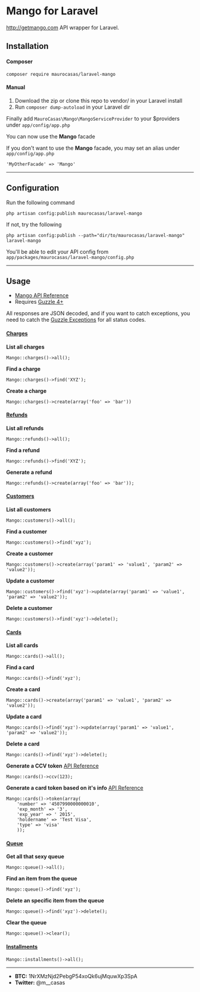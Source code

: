 Mango for Laravel
=================

http://getmango.com API wrapper for Laravel.

## Installation
#### Composer

	composer require maurocasas/laravel-mango

#### Manual

1. Download the zip or clone this repo to vendor/ in your Laravel install
2. Run `composer dump-autoload` in your Laravel dir

Finally add `MauroCasas\Mango\MangoServiceProvider` to your $providers under `app/config/app.php` 

You can now use the **Mango** facade

If you don't want to use the **Mango** facade, you may set an alias under `app/config/app.php`

	'MyOtherFacade' => 'Mango'

--------------

## Configuration

Run the following command

	php artisan config:publish maurocasas/laravel-mango

If not, try the following
	
	php artisan config:publish --path="dir/to/maurocasas/laravel-mango" laravel-mango

You'll be able to edit your API config from `app/packages/maurocasas/laravel-mango/config.php`

---------------

## Usage

* [Mango API Reference](https://developers.getmango.com/)
* Requires [Guzzle 4+](http://docs.guzzlephp.org/en/guzzle4/)

All responses are JSON decoded, and if you want to catch exceptions, you need to 
catch the [Guzzle Exceptions](http://docs.guzzlephp.org/en/guzzle4/) for all status codes.

#### [Charges](https://developers.getmango.com/en/api/charges/)

**List all charges**
	
	Mango::charges()->all();

**Find a charge**
	
	Mango::charges()->find('XYZ');

**Create a charge**
	
	Mango::charges()->create(array('foo' => 'bar'))

#### [Refunds](https://developers.getmango.com/en/api/refunds/)

**List all refunds**
	
	Mango::refunds()->all();

**Find a refund**
	
	Mango::refunds()->find('XYZ');

**Generate a refund**
	
	Mango::refunds()->create(array('foo' => 'bar'));

#### [Customers](https://developers.getmango.com/en/api/customers/)

**List all customers**

	Mango::customers()->all();

**Find a customer**

	Mango::customers()->find('xyz');

**Create a customer**

	Mango::customers()->create(array('param1' => 'value1', 'param2' => 'value2'));

**Update a customer**

	Mango::customers()->find('xyz')->update(array('param1' => 'value1', 'param2' => 'value2'));

**Delete a customer**

	Mango::customers()->find('xyz')->delete();

#### [Cards](https://developers.getmango.com/en/api/cards/)

**List all cards**

	Mango::cards()->all();

**Find a card**

	Mango::cards()->find('xyz');

**Create a card**

	Mango::cards()->create(array('param1' => 'value1', 'param2' => 'value2'));

**Update a card**

	Mango::cards()->find('xyz')->update(array('param1' => 'value1', 'param2' => 'value2'));

**Delete a card**

	Mango::cards()->find('xyz')->delete();

**Generate a CCV token** [API Reference](https://developers.getmango.com/en/api/ccvs/)

	Mango::cards()->ccv(123);

**Generate a card token based on it's info** [API Reference](https://developers.getmango.com/en/api/tokens/)
	
	Mango::cards()->token(array(
		'number' => '4507990000000010',
		'exp_month' => '3',
		'exp_year' => ' 2015',
		'holdername' => 'Test Visa',
		'type' => 'visa'
		));

#### [Queue](https://developers.getmango.com/en/api/queue/)

**Get all that sexy queue**

	Mango::queue()->all();

**Find an item from the queue**

	Mango::queue()->find('xyz');

**Delete an specific item from the queue**

	Mango::queue()->find('xyz')->delete();

**Clear the queue**

	Mango::queue()->clear();

#### [Installments](https://developers.getmango.com/en/api/installments/)

	Mango::installments()->all();

---------------------------

* **BTC:** 1NrXMzNjd2PebgP54xoQk6ujMquwXp3SpA
* **Twitter:** @m__casas
